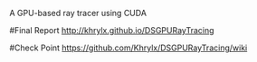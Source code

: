 A GPU-based ray tracer using CUDA

#Final Report
http://khrylx.github.io/DSGPURayTracing

#Check Point
https://github.com/Khrylx/DSGPURayTracing/wiki


